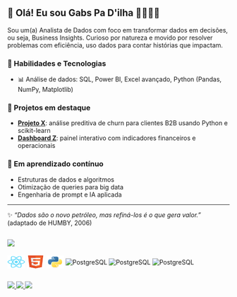 ## 👋 Olá! Eu sou Gabs Pa D'ilha 🏳️‍⚧️🏳️‍🌈

Sou um(a) Analista de Dados com foco em transformar dados em decisões, ou seja, Business Insights. Curioso por natureza e movido por resolver problemas com eficiência, uso dados para contar histórias que impactam.

### 🚀 Habilidades e Tecnologias
- 📊 Análise de dados: SQL, Power BI, Excel avançado, Python (Pandas, NumPy, Matplotlib)

### 📌 Projetos em destaque
- **[Projeto X](link_projeto)**: análise preditiva de churn para clientes B2B usando Python e scikit-learn
- **[Dashboard Z](link_dashboard)**: painel interativo com indicadores financeiros e operacionais

### 🌱 Em aprendizado contínuo
- Estruturas de dados e algoritmos
- Otimização de queries para big data
- Engenharia de prompt e IA aplicada
---

✨ _“Dados são o novo petróleo, mas refiná-los é o que gera valor.”_
(adaptado de HUMBY, 2006)
##
<div>
  <a href="https://github.com/gabspaddilha">
    <img height="180em" src="https://github-readme-stats.vercel.app/api?username=gabspaddilha&show_icons=true&theme=solarized-light&include_all_commits=true&count_private=true"/>
    <!--img height="180em" src="https://github-readme-stats.vercel.app/api/top-langs/?username=gabspaddilha&layout=compact&langs_count=16&theme=solarized-light"-->
  </a>
</div>

<div style="display: inline_block"><br>
  <img align="center" alt="React" height="30" width="40" src="https://raw.githubusercontent.com/devicons/devicon/master/icons/react/react-original.svg">
  <img align="center" alt="HTML" height="30" width="40" src="https://raw.githubusercontent.com/devicons/devicon/master/icons/html5/html5-original.svg">
  <img align="center" alt="Python" height="30" width="40" src="https://raw.githubusercontent.com/devicons/devicon/master/icons/python/python-original.svg">
  <img align="center" alt="PostgreSQL" height="30" width="40" src="https://cdn.jsdelivr.net/gh/devicons/devicon@latest/icons/postgresql/postgresql-original-wordmark.svg">
<img align="center" alt="PostgreSQL" height="30" width="40" src="https://cdn.jsdelivr.net/gh/devicons/devicon@latest/icons/mysql/mysql-original-wordmark.svg">
<img align="center" alt="PostgreSQL" height="30" width="40" src="https://cdn.jsdelivr.net/gh/devicons/devicon@latest/icons/dbeaver/dbeaver-original.svg" >
          
                        
</div>

##

  <a href="https://instagram.com/gabspaddilha" target="_blank">
    <img src="https://img.shields.io/badge/-Instagram-%23E4405F?style=for-the-badge&logo=instagram&logoColor=white">
  </a>
  
  <a href="mailto:gabrielgpadilha@hotmail.com" target="_blank">
    <img src="https://img.shields.io/badge/-Gmail-D14836?style=for-the-badge&logo=gmail&logoColor=white">
  </a>
  
  <a href="https://www.linkedin.com/in/gabrielgrecopadilha" target="_blank">
    <img src="https://img.shields.io/badge/-LinkedIn-%230077B5?style=for-the-badge&logo=linkedin&logoColor=white">
  </a>

  <br>
<!--
  ![Snake animation](https://github.com/gabspaddilha/gabspaddilha/blob/output/github-contribution-grid-snake.svg)
-->

